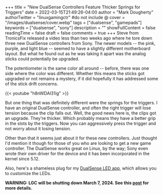 +++
title = "New DualSense Controllers Feature Thicker Springs for Triggers"
date = 2022-03-15T21:49:26-04:00
author = "Mark Dougherty"
authorTwitter = "linuxgamingctr" #do not include @
cover = "/images/dualsense/cover.webp"
tags = ["dualsense", "gamepads"]
keywords = ["dualsense", "sony"]
description = ""
showFullContent = false
readingTime = false
draft = false
comments = true
+++
Steve from TronicsFix released a video less than two weeks ago where he tore down three new DualSense controllers from Sony. The newer models -- the pink, purple, and light blue -- seemed to have a slightly different motherboard layout. But what he found out as he was taking it apart was the analog sticks could potentially be upgraded. 

The potentiometer is the same color all around -- before, there was one side where the color was different. Whether this means the sticks got upgraded or not remains a mystery, if it did hopefully it has addressed some of the stick drift concerns.

{{< youtube "h8nWDAI31ig" >}}

But one thing that was definitely different were the springs for the triggers. I have an original DualSense controller, and often the right trigger will lose tension because the clip falls out. Well, the good news here is, the clips got an upgrade. They're thicker. Which probably means they have a better grip in the slots by the triggers. Now you can aggressively press the trigger and not worry about it losing tension.

Other than that it seems just about it for these new controllers. Just thought I'd mention it though for those of you who are looking to get a new game controller. The DualSense works great on Linux, by the way; Sony even wrote their own driver for the device and it has been incorporated in the kernel since 5.12.

Also, here's a shameless plug for my [DualSense LED app](https://github.com/cow-killer/dualsense-led-configurator), which allows you to customize the LEDs.

**WARNING: LGC will be shutting down March 7, 2024. See this [post](https://linuxgamingcentral.com/posts/the-end-of-lgc/) for more details.**
